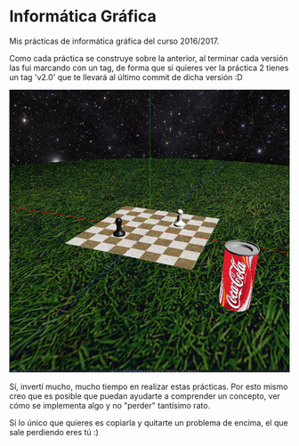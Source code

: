 # Informática Gráfica

Mis prácticas de informática gráfica del curso 2016/2017.

Como cada práctica se construye sobre la anterior, al terminar cada versión las fui marcando con un tag, de forma que si quieres ver la práctica 2 tienes un tag 'v2.0' que te llevará al último commit de dicha versión :D

![Escena final](https://raw.githubusercontent.com/pirobtumen/UGR_IG/master/ESCENA.png)

Sí, invertí mucho, mucho tiempo en realizar estas prácticas. Por esto mismo creo que es posible que puedan ayudarte a comprender un concepto, ver cómo se implementa algo y no "perder" tantísimo rato.

Si lo único que quieres es copiarla y quitarte un problema de encima, el que sale perdiendo eres tú :)
